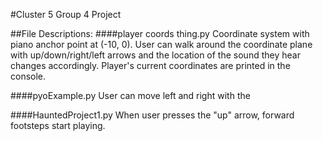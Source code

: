#Cluster 5 Group 4 Project

##File Descriptions:
####player coords thing.py
Coordinate system with piano anchor point at (-10, 0). User can walk around the coordinate plane with up/down/right/left arrows and the location of the sound they hear changes accordingly. Player's current coordinates are printed in the console.

####pyoExample.py
User can move left and right with the 

####HauntedProject1.py
When user presses the "up" arrow, forward footsteps start playing.
